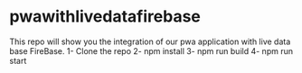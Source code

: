 # pwawithlivedatafirebase
This repo will show you the integration of our pwa application with live data base FireBase.
1- Clone the repo
2- npm install
3- npm run build
4- npm run start 

